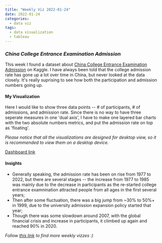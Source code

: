 ```yaml
---
title: "Weekly Viz 2022-01-24"
date: 2022-01-24
categories:
  - data viz
tags:
  - data visualization
  - tableau
---
```


### *China College Entrance Examination Admission*

This week I found a dataset about [China College Entrance Examination Admission](https://www.kaggle.com/g9g99g9g/china-college-entrance-examination-admission) on Kaggle. I have always been told that the college admission rate has gone up a lot over time in China, but never looked at the data closely. It's really suprising to see how both the participation and admission numbers going up.  

#### My Visualization

Here I would like to show three data points -- # of participants, # of admissions, and admission rate. Since there is no way to have three seperate measures in one 'dual axis', I have to make one layered bar charts with the two absolute numbers metrics, and put the admission rate on top as 'floating'.  

*Please notice that all the visualizations are designed for desktop view, so it is recommended to view them on a desktop device.*  

<div class='tableauPlaceholder' id='viz1643095053059' style='position: relative'>
  <object class='tableauViz'  style='display:none;'>
    <param name='host_url' value='https%3A%2F%2Fpublic.tableau.com%2F' />
    <param name='embed_code_version' value='3' />
    <param name='site_root' value='' />
    <param name='name' value='20220124ChinaCollegeEntranceExaminationAdmission1977-2020&#47;ChinaCollegeEntranceExaminationAdmission1977-2020' />
    <param name='tabs' value='no' />
    <param name='toolbar' value='yes' />
    <param name='animate_transition' value='yes' />
    <param name='display_static_image' value='yes' />
    <param name='display_spinner' value='yes' />
    <param name='display_overlay' value='yes' />
    <param name='display_count' value='yes' />
    <param name='language' value='en-US' />
    <param name='filter' value='publish=yes' />
  </object></div>             
  <script type='text/javascript'>        
  var divElement = document.getElementById('viz1643095053059');    
  var vizElement = divElement.getElementsByTagName('object')[0];              
  if ( divElement.offsetWidth > 800 ) { vizElement.style.width='800px';vizElement.style.height='627px';} else if ( divElement.offsetWidth > 500 ) { vizElement.style.width='800px';vizElement.style.height='627px';} else { vizElement.style.width='100%';vizElement.style.height='727px';}                   
  var scriptElement = document.createElement('script');      
  scriptElement.src = 'https://public.tableau.com/javascripts/api/viz_v1.js'; 
  vizElement.parentNode.insertBefore(scriptElement, vizElement);            
</script>
  
[Dashboard link](https://public.tableau.com/views/20220124ChinaCollegeEntranceExaminationAdmission1977-2020/ChinaCollegeEntranceExaminationAdmission1977-2020?:language=en-US&publish=yes&:display_count=n&:origin=viz_share_link)
  
#### Insights
* Generally speaking, the admission rate has been on rise from 1977 to 2022, but there are several stages -- the increase from 1977 to 1985 was mainly due to the decrease in participants as the re-started college entrance examnination attracted people from all ages in the first several years; 
* Then after some fluctuation, there was a big jump from ~30% to 50%+ in 1999, due to the university admission expansion policy started that year;  
* Though there was some slowdown around 2007, with the global financial crisis and increase in participants, it climbed up again and reached 90% in 2020.  
 
*Follow [this link](https://yudong-94.github.io/personal-website/project/WeeklyViz2022/) to find more weekly vizzes :)*
